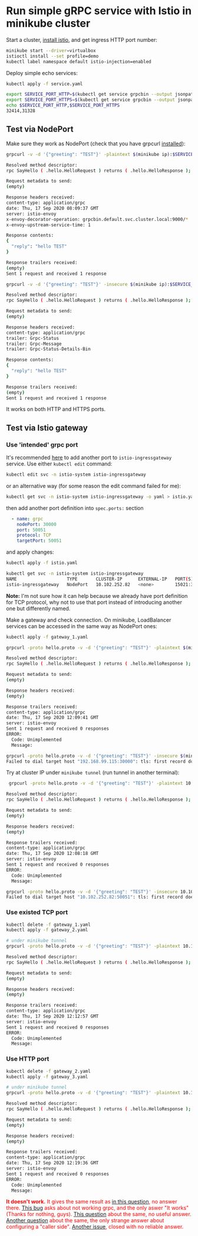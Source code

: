 # Run simple gRPC service with Istio in minikube cluster

Start a cluster, [install istio](https://istio.io/latest/docs/setup/getting-started/#install), and get ingress HTTP port number:

```bash
minikube start --driver=virtualbox
istioctl install --set profile=demo
kubectl label namespace default istio-injection=enabled
```

Deploy simple echo services:

```bash
kubectl apply -f service.yaml

export SERVICE_PORT_HTTP=$(kubectl get service grpcbin --output jsonpath="{.spec.ports[0].nodePort}")
export SERVICE_PORT_HTTPS=$(kubectl get service grpcbin --output jsonpath="{.spec.ports[1].nodePort}")
echo $SERVICE_PORT_HTTP,$SERVICE_PORT_HTTPS
32414,31328
```

## Test via NodePort

Make sure they work as NodePort (check that you have grpcurl [installed](../README.md#grpcurl)):

```bash
grpcurl -v -d '{"greeting": "TEST"}' -plaintext $(minikube ip):$SERVICE_PORT_HTTP hello.HelloService.SayHello

Resolved method descriptor:
rpc SayHello ( .hello.HelloRequest ) returns ( .hello.HelloResponse );

Request metadata to send:
(empty)

Response headers received:
content-type: application/grpc
date: Thu, 17 Sep 2020 08:09:37 GMT
server: istio-envoy
x-envoy-decorator-operation: grpcbin.default.svc.cluster.local:9000/*
x-envoy-upstream-service-time: 1

Response contents:
{
  "reply": "hello TEST"
}

Response trailers received:
(empty)
Sent 1 request and received 1 response
```

```bash
grpcurl -v -d '{"greeting": "TEST"}' -insecure $(minikube ip):$SERVICE_PORT_HTTPS hello.HelloService.SayHello

Resolved method descriptor:
rpc SayHello ( .hello.HelloRequest ) returns ( .hello.HelloResponse );

Request metadata to send:
(empty)

Response headers received:
content-type: application/grpc
trailer: Grpc-Status
trailer: Grpc-Message
trailer: Grpc-Status-Details-Bin

Response contents:
{
  "reply": "hello TEST"
}

Response trailers received:
(empty)
Sent 1 request and received 1 response
```

It works on both HTTP and HTTPS ports.

## Test via Istio gateway

### Use 'intended' grpc port

It's recommended [here](https://stackoverflow.com/questions/44760416/istio-ingress-with-grpc-and-http) to add another port to `istio-ingressgateway` service. Use either `kubectl edit` command:

```bash
kubectl edit svc -n istio-system istio-ingressgateway
```

or an alternative way (for some reason the edit command failed for me):

```bash
kubectl get svc -n istio-system istio-ingressgateway -o yaml > istio.yaml
```

then add another port definition into `spec.ports:` section

```yaml
  - name: grpc
    nodePort: 30000
    port: 50051
    protocol: TCP
    targetPort: 50051
```

and apply changes:

```bash
kubectl apply -f istio.yaml

kubectl get svc -n istio-system istio-ingressgateway
NAME                   TYPE       CLUSTER-IP      EXTERNAL-IP   PORT(S)                                                                                      AGE
istio-ingressgateway   NodePort   10.102.252.82   <none>        15021:31560/TCP,80:32061/TCP,443:31189/TCP,31400:31864/TCP,15443:31850/TCP,50051:30000/TCP   80m
```

**Note:** I'm not sure how it can help because we already have port definition for TCP protocol, why not to use that port instead of introducing another one but differently named.

Make a gateway and check connection. On minikube, LoadBalancer services can be accessed in the same way as NodePort ones:

```bash
kubectl apply -f gateway_1.yaml

grpcurl -proto hello.proto -v -d '{"greeting": "TEST"}' -plaintext $(minikube ip):30000 hello.HelloService.SayHello

Resolved method descriptor:
rpc SayHello ( .hello.HelloRequest ) returns ( .hello.HelloResponse );

Request metadata to send:
(empty)

Response headers received:
(empty)

Response trailers received:
content-type: application/grpc
date: Thu, 17 Sep 2020 12:09:41 GMT
server: istio-envoy
Sent 1 request and received 0 responses
ERROR:
  Code: Unimplemented
  Message:

grpcurl -proto hello.proto -v -d '{"greeting": "TEST"}' -insecure $(minikube ip):30000 hello.HelloService.SayHello
Failed to dial target host "192.168.99.115:30000": tls: first record does not look like a TLS handshake
```

Try at cluster IP under `minikube tunnel` (run tunnel in another terminal):

```bash
 grpcurl -proto hello.proto -v -d '{"greeting": "TEST"}' -plaintext 10.102.252.82:50051 hello.HelloService.SayHello

Resolved method descriptor:
rpc SayHello ( .hello.HelloRequest ) returns ( .hello.HelloResponse );

Request metadata to send:
(empty)

Response headers received:
(empty)

Response trailers received:
content-type: application/grpc
date: Thu, 17 Sep 2020 12:08:18 GMT
server: istio-envoy
Sent 1 request and received 0 responses
ERROR:
  Code: Unimplemented
  Message:

grpcurl -proto hello.proto -v -d '{"greeting": "TEST"}' -insecure 10.102.252.82:50051 hello.HelloService.SayHello
Failed to dial target host "10.102.252.82:50051": tls: first record does not look like a TLS handshake
```

### Use existed TCP port

```bash
kubectl delete -f gateway_1.yaml
kubectl apply -f gateway_2.yaml

# under minikube tunnel
grpcurl -proto hello.proto -v -d '{"greeting": "TEST"}' -plaintext 10.102.252.82:31400 hello.HelloService.SayHello

Resolved method descriptor:
rpc SayHello ( .hello.HelloRequest ) returns ( .hello.HelloResponse );

Request metadata to send:
(empty)

Response headers received:
(empty)

Response trailers received:
content-type: application/grpc
date: Thu, 17 Sep 2020 12:12:57 GMT
server: istio-envoy
Sent 1 request and received 0 responses
ERROR:
  Code: Unimplemented
  Message:
```

### Use HTTP port

```bash
kubectl delete -f gateway_2.yaml
kubectl apply -f gateway_3.yaml

# under minikube tunnel
grpcurl -proto hello.proto -v -d '{"greeting": "TEST"}' -plaintext 10.102.252.82:80 hello.HelloService.SayHello

Resolved method descriptor:
rpc SayHello ( .hello.HelloRequest ) returns ( .hello.HelloResponse );

Request metadata to send:
(empty)

Response headers received:
(empty)

Response trailers received:
content-type: application/grpc
date: Thu, 17 Sep 2020 12:19:36 GMT
server: istio-envoy
Sent 1 request and received 0 responses
ERROR:
  Code: Unimplemented
  Message:
```

<span style="color:red"><b>It doesn't work.</b> It gives the same result as [in this question](https://discuss.istio.io/t/error-calling-grpc-from-client-outside-cluster/2837/2), no answer there. [This bug](https://github.com/istio/istio/issues/5295) asks about not working grpc, and the only aswer "It works" (Thanks for nothing, guys). [This question](https://stackoverflow.com/questions/44760416/istio-ingress-with-grpc-and-http) about the same, no useful answer. [Another question](https://discuss.istio.io/t/error-calling-grpc-from-client-outside-cluster/2837/2) about the same, the only strange answer about configuring a "caller side". [Another issue](https://github.com/istio/istio/issues/7909), closed with no reliable answer.</span>
